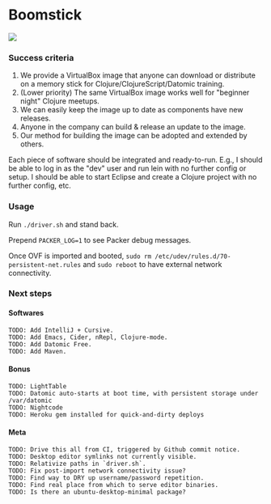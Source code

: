 Boomstick
=========
![](https://photos-2.dropbox.com/t/0/AADpT867qBxuto9mjAheUF257NjKeuEm1IDHUpHzg3wpnw/12/40660795/png/1024x768/3/1390600800/0/2/Screenshot%202014-01-24%2015.42.31.png/GahQ7eLcm56bK89JIJINX1rTSdJlHHzoyumVrsCNJFw)
### Success criteria

1. We provide a VirtualBox image that anyone can download or
distribute on a memory stick for Clojure/ClojureScript/Datomic
training.
2. (Lower priority) The same VirtualBox image works well for "beginner
night" Clojure meetups.
3. We can easily keep the image up to date as components have new releases.
4. Anyone in the company can build & release an update to the image.
5. Our method for building the image can be adopted and extended by others.

Each piece of software should be integrated and ready-to-run. E.g., I should be able
to log in as the "dev" user and run lein with no further config or
setup. I should be able to start Eclipse and create a Clojure project
with no further config, etc.


### Usage

Run `./driver.sh` and stand back. 

Prepend `PACKER_LOG=1` to see Packer debug messages.

Once OVF is imported and booted, `sudo rm /etc/udev/rules.d/70-persistent-net.rules` and `sudo reboot` to have
external network connectivity.


### Next steps

#### Softwares
    TODO: Add IntelliJ + Cursive.
    TODO: Add Emacs, Cider, nRepl, Clojure-mode.
    TODO: Add Datomic Free.
    TODO: Add Maven.

#### Bonus
    TODO: LightTable
    TODO: Datomic auto-starts at boot time, with persistent storage under /var/datomic
    TODO: Nightcode
    TODO: Heroku gem installed for quick-and-dirty deploys

#### Meta
    TODO: Drive this all from CI, triggered by Github commit notice.
    TODO: Desktop editor symlinks not currently visible.
    TODO: Relativize paths in `driver.sh`.
    TODO: Fix post-import network connectivity issue?
    TODO: Find way to DRY up username/password repetition.
    TODO: Find real place from which to serve editor binaries.
    TODO: Is there an ubuntu-desktop-minimal package?

